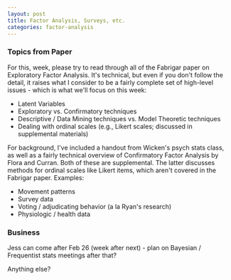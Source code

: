 ```yaml
---
layout: post
title: Factor Analysis, Surveys, etc.
categories: factor-analysis
---
```

### Topics from Paper

For this, week, please try to read through all of the Fabrigar paper on
Exploratory Factor Analysis. It's technical, but even if you don't follow the
detail, it raises what I consider to be a fairly complete set of high-level
issues - which is what we'll focus on this week:

 - Latent Variables
 - Exploratory vs. Confirmatory techniques
 - Descriptive / Data Mining techniques vs. Model Theoretic techniques
 - Dealing with ordinal scales (e.g., Likert scales; discussed in supplemental materials)

<!--more-->

For background, I've included a handout from Wicken's psych stats class, as well
as a fairly technical overview of Confirmatory Factor Analysis by Flora and
Curran. Both of these are supplemental. The latter discusses methods for ordinal
scales like Likert items, which aren't covered in the Fabrigar paper.  Examples:

 - Movement patterns
 - Survey data
 - Voting / adjudicating behavior (a la Ryan's research)
 - Physiologic / health data

### Business

Jess can come after Feb 26 (week after next) - plan on Bayesian / Frequentist
stats meetings after that?

Anything else?

